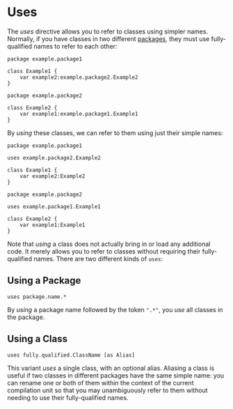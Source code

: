 Uses
====

The *uses* directive allows you to refer to classes using simpler names. 
Normally, if you have classes in two different [packages](packages.html), they
must use fully-qualified names to refer to each other:

    package example.package1
    
    class Example1 {
        var example2:example.package2.Example2
    }

    package example.package2
    
    class Example2 {
        var example1:example.package1.Example1
    }

By *using* these classes, we can refer to them using just their simple names:

    package example.package1
    
    uses example.package2.Example2

    class Example1 {
        var example2:Example2
    }

    package example.package2
    
    uses example.package1.Example1

    class Example2 {
        var example1:Example1
    }

Note that *using* a class does not actually bring in or load any additional 
code. It merely allows you to refer to classes without requiring their 
fully-qualified names. There are two different kinds of `uses`:

Using a Package
---------------

    uses package.name.*

By *using* a package name followed by the token `".*"`, you *use* all classes
in the package.

Using a Class
-------------

    uses fully.qualified.ClassName [as Alias]

This variant *uses* a single class, with an optional alias. Aliasing a class is
useful if two classes in different packages have the same simple name: you can
rename one or both of them within the context of the current compilation unit so
that you may unambiguously refer to them without needing to use their 
fully-qualified names.
